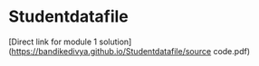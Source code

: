 # Studentdatafile
[Direct link for module 1 solution](https://bandikedivya.github.io/Studentdatafile/source code.pdf)
